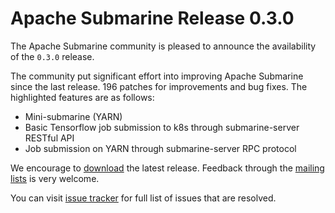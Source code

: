 <!--
Licensed under the Apache License, Version 2.0 (the "License");
you may not use this file except in compliance with the License.
You may obtain a copy of the License at

http://www.apache.org/licenses/LICENSE-2.0

Unless required by applicable law or agreed to in writing, software
distributed under the License is distributed on an "AS IS" BASIS,
WITHOUT WARRANTIES OR CONDITIONS OF ANY KIND, either express or implied.
See the License for the specific language governing permissions and
limitations under the License.
-->

# Apache Submarine Release 0.3.0

The Apache Submarine community is pleased to announce the availability of the `0.3.0` release.

The community put significant effort into improving Apache Submarine since the last release.
196 patches for improvements and bug fixes. The highlighted features are as follows:

- Mini-submarine (YARN)
- Basic Tensorflow job submission to k8s through submarine-server RESTful API
- Job submission on YARN through submarine-server RPC protocol

We encourage to [download](/docs/download) the latest release. Feedback through the [mailing lists](/docs/community/) is very welcome.

You can visit [issue tracker](https://issues.apache.org/jira/secure/ReleaseNote.jspa?projectId=12322824&version=12345556) for full list of issues that are resolved.
